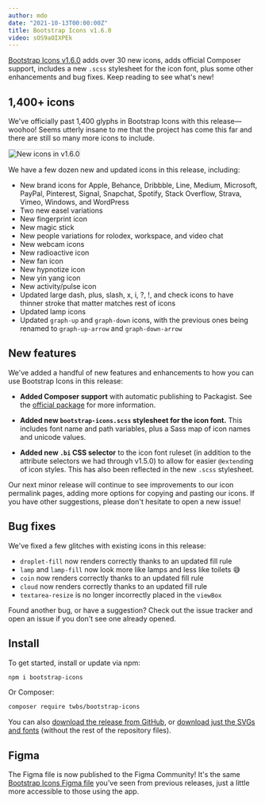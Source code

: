 ```yaml
---
author: mdo
date: "2021-10-13T00:00:00Z"
title: Bootstrap Icons v1.6.0
video: sOS9aOIXPEk
---
```


[Bootstrap Icons v1.6.0](https://icons.getbootstrap.com) adds over 30 new icons, adds official Composer support, includes a new `.scss` stylesheet for the icon font, plus some other enhancements and bug fixes. Keep reading to see what's new!

## 1,400+ icons

We've officially past 1,400 glyphs in Bootstrap Icons with this release—woohoo! Seems utterly insane to me that the project has come this far and there are still so many more icons to include.

<img src="/assets/img/2021/10/v160-new-updated-icons.png" alt="New icons in v1.6.0" style="border: 1px solid rgba(0,0,0,.15);">

We have a few dozen new and updated icons in this release, including:

- New brand icons for Apple, Behance, Dribbble, Line, Medium, Microsoft, PayPal, Pinterest, Signal, Snapchat, Spotify, Stack Overflow, Strava, Vimeo, Windows, and WordPress
- Two new easel variations
- New fingerprint icon
- New magic stick
- New people variations for rolodex, workspace, and video chat
- New webcam icons
- New radioactive icon
- New fan icon
- New hypnotize icon
- New yin yang icon
- New activity/pulse icon
- Updated large dash, plus, slash, x, i, ?, !, and check icons to have thinner stroke that matter matches rest of icons
- Updated lamp icons
- Updated `graph-up` and `graph-down` icons, with the previous ones being renamed to `graph-up-arrow` and `graph-down-arrow`

## New features

We've added a handful of new features and enhancements to how you can use Bootstrap Icons in this release:

- **Added Composer support** with automatic publishing to Packagist. See the [official package](https://packagist.org/packages/twbs/bootstrap-icons) for more information.

- **Added new `bootstrap-icons.scss` stylesheet for the icon font.** This includes font name and path variables, plus a Sass map of icon names and unicode values.

- **Added new `.bi` CSS selector** to the icon font ruleset (in addition to the attribute selectors we had through v1.5.0) to allow for easier `@extend`ing of icon styles. This has also been reflected in the new `.scss` stylesheet.

Our next minor release will continue to see improvements to our icon permalink pages, adding more options for copying and pasting our icons. If you have other suggestions, please don't hesitate to open a new issue!

## Bug fixes

We've fixed a few glitches with existing icons in this release:

- `droplet-fill` now renders correctly thanks to an updated fill rule
- `lamp` and `lamp-fill` now look more like lamps and less like toilets 😅
- `coin` now renders correctly thanks to an updated fill rule
- `cloud` now renders correctly thanks to an updated fill rule
- `textarea-resize` is no longer incorrectly placed in the `viewBox`

Found another bug, or have a suggestion? Check out the issue tracker and open an issue if you don't see one already opened.

## Install

To get started, install or update via npm:

```sh
npm i bootstrap-icons
```

Or Composer:

```sh
composer require twbs/bootstrap-icons
```

You can also [download the release from GitHub](https://github.com/twbs/icons/releases/tag/v1.6.0), or [download just the SVGs and fonts](https://github.com/twbs/icons/releases/download/v1.6.0/bootstrap-icons-1.6.0.zip) (without the rest of the repository files).

## Figma

The Figma file is now published to the Figma Community! It's the same [Bootstrap Icons Figma file](https://www.figma.com/file/cKgRyErzl4pR1WN4NcB5lv/Bootstrap-Icons) you've seen from previous releases, just a little more accessible to those using the app.
